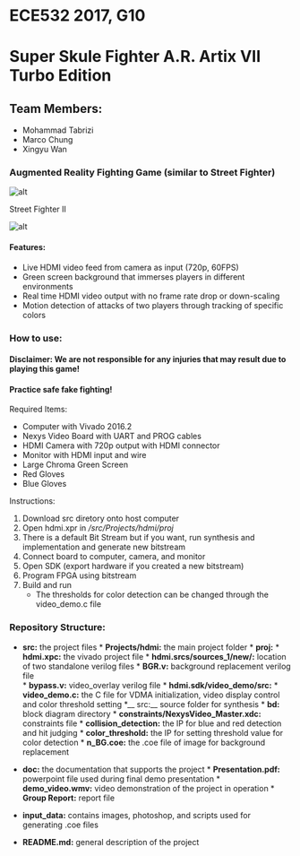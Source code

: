 # ECE532 2017, G10
# Super Skule Fighter A.R. Artix VII Turbo Edition
## Team Members:
* Mohammad Tabrizi
* Marco Chung
* Xingyu Wan

### Augmented Reality Fighting Game (similar to Street Fighter)

![alt](https://github.com/tabrizimo/G10_SuperSkuleFighter/blob/master/doc/image.png "SSF")

Street Fighter II

![alt]( http://www.nintendoworldreport.com/media/27386/4/3.jpg "SF" )

#### Features:
* Live HDMI video feed from camera as input (720p, 60FPS)
* Green screen background that immerses players in different environments
* Real time HDMI video output with no frame rate drop or down-scaling
* Motion detection of attacks of two players through tracking of specific colors

### How to use:
#### Disclaimer: We are not responsible for any injuries that may result due to playing this game!
#### Practice safe fake fighting!

Required Items: 
* Computer with Vivado 2016.2
* Nexys Video Board with UART and PROG cables
* HDMI Camera with 720p output with HDMI connector
* Monitor with HDMI input and wire
* Large Chroma Green Screen
* Red Gloves
* Blue Gloves

Instructions:
1. Download src diretory onto host computer
2. Open hdmi.xpr in _/src/Projects/hdmi/proj_
3. There is a default Bit Stream but if you want, run synthesis and implementation and generate new bitstream
4. Connect board to computer, camera, and monitor
5. Open SDK (export hardware if you created a new bitstream)
6. Program FPGA using bitstream
7. Build and run
    * The thresholds for color detection can be changed through the video_demo.c file 
    
### Repository Structure:
* __src:__ the project files
      * __Projects/hdmi:__ the main project folder
            * __proj:__
                  * __hdmi.xpc:__ the vivado project file
                  * __hdmi.srcs/sources_1/new/:__ location of two standalone verilog files
                        * __BGR.v:__ background replacement verilog file	
                        * __bypass.v:__ video_overlay verilog file
                  * __hdmi.sdk/video_demo/src:__
                        * __video_demo.c:__ the C file for VDMA initialization, video display control and color threshold setting
            *__ src:__ source folder for synthesis
                  * __bd:__ block diagram directory
                  * __constraints/NexysVideo_Master.xdc:__ constraints file
      * __collision_detection:__ the IP for  blue and red detection and hit judging
      * __color_threshold:__ the IP for setting threshold value for color detection
      * __n_BG.coe:__ the .coe file of image for background replacement

* __doc:__ the documentation that supports the project
      * __Presentation.pdf:__ powerpoint file used during final demo presentation 
      * __demo_video.wmv:__ video demonstration of the project in operation
      * __Group Report:__ report file

* __input_data:__ contains images, photoshop, and scripts used for generating .coe files

* __README.md:__ general description of the project


